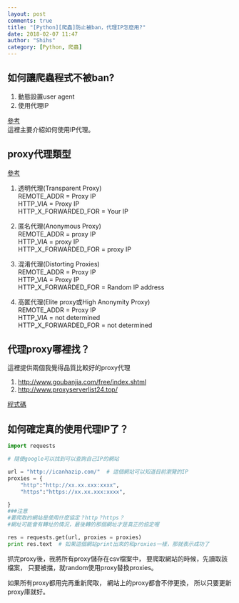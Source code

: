 ```yaml
---
layout: post
comments: true
title: "[Python][爬蟲]防止被ban，代理IP怎麼用?"
date: 2018-02-07 11:47
author: "Shihs"
category: [Python, 爬蟲]
---
```




## **如何讓爬蟲程式不被ban?**
1. 動態設置user agent
2. 使用代理IP


[參考](http://willdrevo.com/using-a-proxy-with-a-randomized-user-agent-in-python-requests)<br>
這裡主要介紹如何使用IP代理。

## **proxy代理類型** 
[參考](http://gohom.win/2016/01/20/proxy-type/)
1. 透明代理(Transparent Proxy)<br>
REMOTE_ADDR = Proxy IP<br>
HTTP_VIA = Proxy IP<br>
HTTP_X_FORWARDED_FOR = Your IP

2. 匿名代理(Anonymous Proxy)<br>
REMOTE_ADDR = proxy IP<br>
HTTP_VIA = proxy IP<br>
HTTP_X_FORWARDED_FOR = proxy IP

3. 混淆代理(Distorting Proxies)<br>
REMOTE_ADDR = Proxy IP<br>
HTTP_VIA = Proxy IP<br>
HTTP_X_FORWARDED_FOR = Random IP address

4. 高匿代理(Elite proxy或High Anonymity Proxy)<br>
REMOTE_ADDR = Proxy IP<br>
HTTP_VIA = not determined<br>
HTTP_X_FORWARDED_FOR = not determined<br>




## **代理proxy哪裡找？**
這裡提供兩個我覺得品質比較好的proxy代理<br>
1. http://www.goubanjia.com/free/index.shtml<br>
2. http://www.proxyserverlist24.top/<br>

[程式碼](https://github.com/shihs/proxy/blob/master/get_proxies.py)


## **如何確定真的使用代理IP了？**
```python
import requests

# 隨便google可以找到可以查詢自己IP的網站

url = "http://icanhazip.com/"  # 這個網站可以知道目前瀏覽的IP
proxies = {
	"http":"http://xx.xx.xxx:xxxx",
	"https":"https://xx.xx.xxx:xxxx",

}
###注意
#要爬取的網站是使用什麼協定？http？https？
#網址可能會有轉址的情況，最後轉的那個網址才是真正的協定喔

res = requests.get(url, proxies = proxies)
print res.text  # 如果這個網站print出來的和proxies一樣，那就表示成功了


```


抓完proxy後，我將所有proxy儲存在csv檔案中，
要爬取網站的時候，先讀取該檔案，
只要被擋，就random使用proxy替換proxies。

如果所有proxy都用完再重新爬取，
網站上的proxy都會不停更換，
所以只要更新proxy庫就好。

